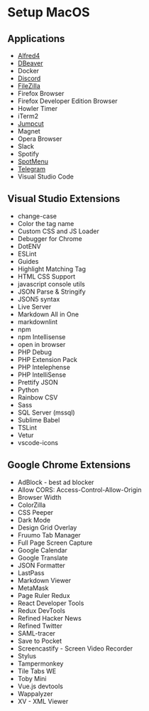 # Setup MacOS

## Applications

* [Alfred4](https://www.alfredapp.com/)
* [DBeaver](https://dbeaver.io/download/)
* Docker
* [Discord](https://discordapp.com/download)
* [FileZilla](https://filezilla-project.org/download.php?platform=osx#close)
* Firefox Browser
* Firefox Developer Edition Browser
* Howler Timer
* iTerm2
* [Jumpcut](https://snark.github.io/jumpcut/)
* Magnet
* Opera Browser
* Slack
* Spotify
* [SpotMenu](https://github.com/kmikiy/SpotMenu#easy-install)
* [Telegram](https://macos.telegram.org/)
* Visual Studio Code

## Visual Studio Extensions

* change-case
* Color the tag name
* Custom CSS and JS Loader
* Debugger for Chrome
* DotENV
* ESLint
* Guides
* Highlight Matching Tag
* HTML CSS Support
* javascript console utils
* JSON Parse & Stringify
* JSON5 syntax
* Live Server
* Markdown All in One
* markdownlint
* npm
* npm Intellisense
* open in browser
* PHP Debug
* PHP Extension Pack
* PHP Intelephense
* PHP IntelliSense
* Prettify JSON
* Python
* Rainbow CSV
* Sass
* SQL Server (mssql)
* Sublime Babel
* TSLint
* Vetur
* vscode-icons

## Google Chrome Extensions

* AdBlock - best ad blocker
* Allow CORS: Access-Control-Allow-Origin
* Browser Width
* ColorZilla
* CSS Peeper
* Dark Mode
* Design Grid Overlay
* Fruumo Tab Manager
* Full Page Screen Capture
* Google Calendar
* Google Translate
* JSON Formatter
* LastPass
* Markdown Viewer
* MetaMask
* Page Ruler Redux
* React Developer Tools
* Redux DevTools
* Refined Hacker News
* Refined Twitter
* SAML-tracer
* Save to Pocket
* Screencastify - Screen Video Recorder
* Stylus
* Tampermonkey
* Tile Tabs WE
* Toby Mini
* Vue.js devtools
* Wappalyzer
* XV - XML Viewer
